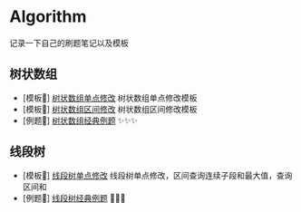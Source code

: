 # Algorithm
记录一下自己的刷题笔记以及模板



## 树状数组

- [模板🍔] [树状数组单点修改](./code/fenwick_tree/fenwick_tree.cpp) 树状数组单点修改模板
- [模板🍔] [树状数组区间修改](./code/fenwick_tree/fenwick_tree_segment.cpp) 树状数组区间修改模板
- [例题🍟] [树状数组经典例题](./code/fenwick_tree/) ✨✨✨

## 线段树
- [模板🍔] [线段树单点修改](./code/segment_tree/segment_tree_single_point_modify.cpp) 线段树单点修改，区间查询连续子段和最大值，查询区间和
- [例题🍟] [线段树经典例题](./code/segment_tree/) 🧨🧨🧨
